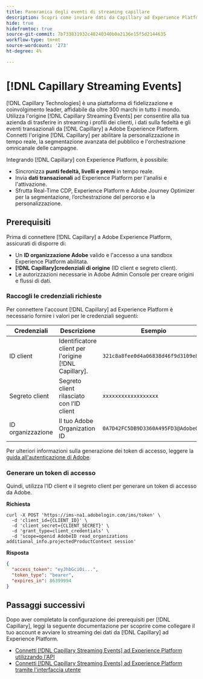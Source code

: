 ```yaml
---
title: Panoramica degli eventi di streaming capillare
description: Scopri come inviare dati da Capillary ad Experience Platform.
hide: true
hidefromtoc: true
source-git-commit: 7b733831932c48240340b0a2136e15f5d2144635
workflow-type: tm+mt
source-wordcount: '273'
ht-degree: 4%

---
```


# [!DNL Capillary Streaming Events]

[!DNL Capillary Technologies] è una piattaforma di fidelizzazione e coinvolgimento leader, affidabile da oltre 300 marchi in tutto il mondo. Utilizza l&#39;origine [!DNL Capillary Streaming Events] per consentire alla tua azienda di trasferire in streaming i profili dei clienti, i dati sulla fedeltà e gli eventi transazionali da [!DNL Capillary] a Adobe Experience Platform. Connetti l&#39;origine [!DNL Capillary] per abilitare la personalizzazione in tempo reale, la segmentazione avanzata del pubblico e l&#39;orchestrazione omnicanale delle campagne.

Integrando [!DNL Capillary] con Experience Platform, è possibile:

* Sincronizza **punti fedeltà, livelli e premi** in tempo reale.
* Invia **dati transazionali** ad Experience Platform per l&#39;analisi e l&#39;attivazione.
* Sfrutta Real-Time CDP, Experience Platform e Adobe Journey Optimizer per la segmentazione, l’orchestrazione del percorso e la personalizzazione.

## Prerequisiti

Prima di connettere [!DNL Capillary] a Adobe Experience Platform, assicurati di disporre di:

* Un **ID organizzazione Adobe** valido e l&#39;accesso a una sandbox Experience Platform abilitata.
* **[!DNL Capillary]credenziali di origine** (ID client e segreto client).
* Le autorizzazioni necessarie in Adobe Admin Console per creare origini e flussi di dati.

### Raccogli le credenziali richieste

Per connettere l&#39;account [!DNL Capillary] ad Experience Platform è necessario fornire i valori per le credenziali seguenti:

| Credenziali | Descrizione | Esempio |
| --- | --- | --- |
| ID client | Identificatore client per l&#39;origine [!DNL Capillary]. | `321c8a8fee0d4a06838d46f9d3109e8a` |
| Segreto client | Segreto client rilasciato con l’ID client | `xxxxxxxxxxxxxxxxxx` |
| ID organizzazione | Il tuo Adobe Organization ID | `0A7D42FC5DB9D3360A495FD3@AdobeOrg` |

Per ulteriori informazioni sulla generazione dei token di accesso, leggere la [guida all&#39;autenticazione di Adobe](https://developer.adobe.com/developer-console/docs/guides/authentication/).

### Generare un token di accesso

Quindi, utilizza l’ID client e il segreto client per generare un token di accesso da Adobe.

**Richiesta**

```shell
curl -X POST 'https://ims-na1.adobelogin.com/ims/token' \
  -d 'client_id={CLIENT_ID}' \
  -d 'client_secret={CLIENT_SECRET}' \
  -d 'grant_type=client_credentials' \
  -d 'scope=openid AdobeID read_organizations additional_info.projectedProductContext session'
```

**Risposta**

```json
{
  "access_token": "eyJhbGciOi...",
  "token_type": "bearer",
  "expires_in": 86399994
}
```

## Passaggi successivi

Dopo aver completato la configurazione dei prerequisiti per [!DNL Capillary], leggi la seguente documentazione per scoprire come collegare il tuo account e avviare lo streaming dei dati da [!DNL Capillary] ad Experience Platform.

* [Connetti [!DNL Capillary Streaming Events] ad Experience Platform utilizzando l&#39;API](../../tutorials/api/create/loyalty/capillary.md)
* [Connetti [!DNL Capillary Streaming Events] ad Experience Platform tramite l&#39;interfaccia utente](../../tutorials/ui/create/loyalty/capillary.md)